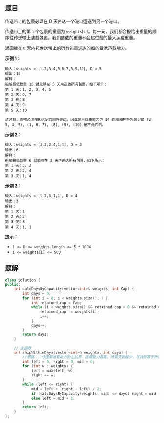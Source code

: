 ## 题目

传送带上的包裹必须在 D 天内从一个港口运送到另一个港口。

传送带上的第 `i` 个包裹的重量为 `weights[i]`。每一天，我们都会按给出重量的顺序往传送带上装载包裹。我们装载的重量不会超过船的最大运载重量。

返回能在 `D` 天内将传送带上的所有包裹送达的船的最低运载能力。

 

**示例 1：**

```
输入：weights = [1,2,3,4,5,6,7,8,9,10], D = 5
输出：15
解释：
船舶最低载重 15 就能够在 5 天内送达所有包裹，如下所示：
第 1 天：1, 2, 3, 4, 5
第 2 天：6, 7
第 3 天：8
第 4 天：9
第 5 天：10

请注意，货物必须按照给定的顺序装运，因此使用载重能力为 14 的船舶并将包装分成 (2, 3, 4, 5), (1, 6, 7), (8), (9), (10) 是不允许的。 
```

**示例 2：**

```
输入：weights = [3,2,2,4,1,4], D = 3
输出：6
解释：
船舶最低载重 6 就能够在 3 天内送达所有包裹，如下所示：
第 1 天：3, 2
第 2 天：2, 4
第 3 天：1, 4
```

**示例 3：**

```
输入：weights = [1,2,3,1,1], D = 4
输出：3
解释：
第 1 天：1
第 2 天：2
第 3 天：3
第 4 天：1, 1
```

 

**提示：**

- `1 <= D <= weights.length <= 5 * 10^4`
- `1 <= weights[i] <= 500`



## 题解

```c++
class Solution {
public:
    int calcDaysByCapacity(vector<int>& weights, int Cap) {
        int days = 0;
        for (int i = 0; i < weights.size(); ) {
            int retained_cap = Cap;
            while (i < weights.size() && retained_cap > 0 && retained_cap >= weights[i]) {
                retained_cap -= weights[i];
                i++;
            }
            days++;
        }
        return days;
    }

  	// 主函数
    int shipWithinDays(vector<int>& weights, int days) {
        //思路：二分搜索运载能力的左边界。运载能力越高，所需天数越少，寻找到等于所需天数的最低运载能力即可
        int left = 0, right = 0, mid = 0;
        for (int w : weights) {
            left = max(left, w);
            right += w;
        }
        while (left <= right) {
            mid = left + (right - left) / 2;
            if (calcDaysByCapacity(weights, mid) <= days) right = mid - 1;
            else left = mid + 1;
        }
        return left;
    }
};
```

